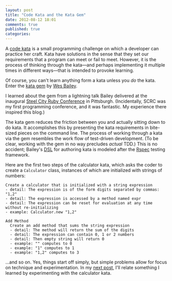 ```yaml
---
layout: post
title: "Code Kata and the Kata Gem"
date: 2012-08-12 18:01
comments: true
published: true
categories: 
---
```


A [code kata](http://codekata.pragprog.com/) is a small programming challenge on which a developer can practice her craft.
Kata have solutions in the sense that they set our requirements that a program can meet or fail to meet.
However, it is the process of thinking through the kata—and perhaps implementing it multiple times in different ways—that is intended to provoke learning.

Of course, you can't learn anything form a kata unless you *do* the kata.
Enter the [kata gem](https://github.com/wbailey/kata) by [Wes Bailey](http://exposinggotchas.blogspot.com/).
<!-- more -->
I learned about the gem from a lightning talk Bailey delivered at the inaugural [Steel City Ruby Conference](http://steelcityrubyconf.org/) in Pittsburgh.
(Incidentally, SCRC was my first programming conference, and it was fantastic.
My experience there inspired this blog.)

The kata gem reduces the friction between you and actually sitting down to do kata.
It accomplishes this by presenting the kata requirements in bite-sized pieces on the command line.
The process of working through a kata via the gem resembles the work flow of test-driven development.
(To be clear, working with the gem in no way precludes *actual* TDD.)
This is no accident;
Bailey's [DSL](https://github.com/wbailey/kata/wiki/Authoring-a-Kata) for authoring kata is modeled after the [Rspec](http://rspec.info/) testing framework.

Here are the first two steps of the calculator kata, which asks the coder to create a `Calculator` class, instances of which are initialized with strings of numbers:

    Create a calculator that is initialized with a string expression
    - detail: The expression is of the form digits separated by commas: "1,2"
    - detail: The expression is accessed by a method named expr
    - detail: The expression can be reset for evaluation at any time without re-initializing
    - example: Calculator.new "1,2"

    Add Method
      Create an add method that sums the string expression
      - detail: The method will return the sum of the digits
      - detail: The expression can contain 0, 1 or 2 numbers
      - detail: Then empty string will return 0
      - example: "" computes to 0
      - example: "1" computes to 1
      - example: "1,2" computes to 3

...and so on. Yes, things start off simply, but simple problems allow for focus on technique and experimentation.
In my [next post](ttp://code-worrier.com/blog/passing-symbols), I'll relate something I learned by experimenting with the calculator kata.

